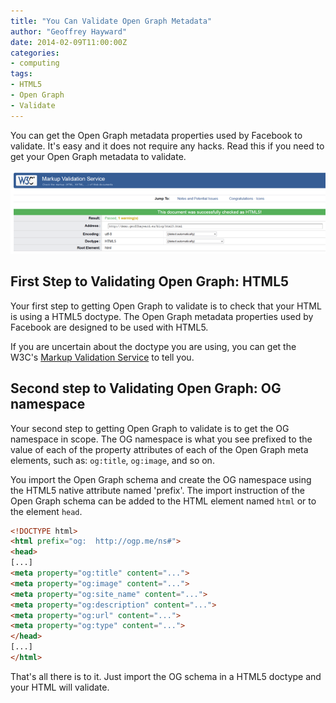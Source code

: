 ```yaml
---
title: "You Can Validate Open Graph Metadata"
author: "Geoffrey Hayward"
date: 2014-02-09T11:00:00Z
categories:
- computing
tags:
- HTML5
- Open Graph
- Validate
---
```

You can get the Open Graph metadata properties used by Facebook to validate. It's easy and it does not require any hacks. Read this if you need to get your Open Graph metadata to validate.

<!--more-->

![Open Graph validating. ](html5-620x164.png)

## First Step to Validating Open Graph: HTML5

Your first step to getting Open Graph to validate is to check that your HTML is using a HTML5 doctype. The Open Graph metadata properties used by Facebook are designed to be used with HTML5.

If you are uncertain about the doctype you are using, you can get the W3C's [Markup Validation Service](https://validator.w3.org/) to tell you.

## Second step to Validating Open Graph: OG namespace

Your second step to getting Open Graph to validate is to get the OG namespace in scope. The OG namespace is what you see prefixed to the value of each of the property attributes of each of the Open Graph meta elements, such as: `og:title`, `og:image`, and so on.

You import the Open Graph schema and create the OG namespace using the HTML5 native attribute named 'prefix'. The import instruction of the Open Graph schema can be added to the HTML element named `html` or to the element `head`.

```html
<!DOCTYPE html>
<html prefix="og:  http://ogp.me/ns#">
<head>
[...]
<meta property="og:title" content="...">
<meta property="og:image" content="...">
<meta property="og:site_name" content="...">
<meta property="og:description" content="...">
<meta property="og:url" content="...">
<meta property="og:type" content="...">
</head>
[...]
</html>
```

That's all there is to it. Just import the OG schema in a HTML5 doctype and your HTML will validate.
